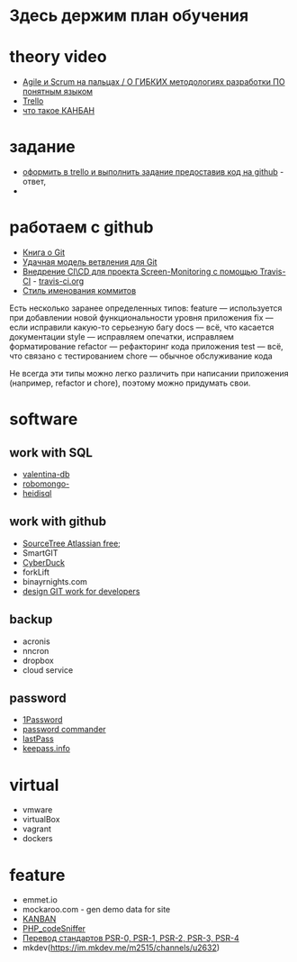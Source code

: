 # Здесь держим план обучения

# theory video
- [Agile и Scrum на пальцах / О ГИБКИХ методологиях разработки ПО понятным языком
](https://www.youtube.com/watch?v=cDvZaXzQezs)
- [Trello](https://trello.com/)
- [что такое КАНБАН](https://www.youtube.com/watch?v=1_Zti9v5ugA)

# задание
- [оформить в trello и выполнить задание предоставив код на github](https://docs.google.com/document/d/1rjAW_xZZyEuHhZmMKIn-4lOcnP3y_OuLBUwgWlNumTM/edit?usp=sharing) - ответ,
-

# работаем с github
- [Книга о Git](https://git-scm.com/book/ru/v2)
- [Удачная модель ветвления для Git](https://habr.com/ru/post/106912/)
- [Внедрение CI\CD для проекта Screen-Monitoring с помощью Travis-CI](https://blog.maddevs.io/%D0%B2%D0%BD%D0%B5%D0%B4%D1%80%D0%B5%D0%BD%D0%B8%D0%B5-ci-cd-%D0%B4%D0%BB%D1%8F-%D0%BF%D1%80%D0%BE%D0%B5%D0%BA%D1%82%D0%B0-screen-monitoring-%D1%81-%D0%BF%D0%BE%D0%BC%D0%BE%D1%89%D1%8C%D1%8E-http-travis-ci-org-14979e97bb91) - [travis-ci.org](https://travis-ci.org/)
- [Стиль именования коммитов](https://habr.com/ru/post/183646/)

Есть несколько заранее определенных типов:
feature — используется при добавлении новой функциональности уровня приложения
fix — если исправили какую-то серьезную багу
docs — всё, что касается документации
style — исправляем опечатки, исправляем форматирование
refactor — рефакторинг кода приложения
test — всё, что связано с тестированием
chore — обычное обслуживание кода

Не всегда эти типы можно легко различить при написании приложения (например, refactor и chore), поэтому можно придумать свои.

# software
## work with SQL
- [valentina-db](https://valentina-db.com/ru/get-free-valentina-studio)
- [robomongo-](https://robomongo.org/)
- [heidisql](https://www.heidisql.com/)

## work with github
- [SourceTree Atlassian free](sourcetreeapp.com);
- SmartGIT
- [CyberDuck](cyberduck.io)
- forkLift
- binayrnights.com
- [design GIT work for developers](https://sympli.io/)

## backup
- acronis
- nncron
- dropbox
- cloud service

## password
- [1Password](agilebits.com)
- [password commander](pascom.ru)
- [lastPass](lastpass.com)
- [keepass.info](keepass.info)

# virtual
- vmware
- virtualBox
- vagrant
- dockers

# feature
- emmet.io
- mockaroo.com - gen demo data for site
- [KANBAN](https://trello.com/)
- [PHP_codeSniffer](https://github.com/squizlabs/PHP_CodeSniffer)
- [Перевод стандартов PSR-0, PSR-1, PSR-2, PSR-3, PSR-4](https://svyatoslav.biz/misc/psr_translation/)
- mkdev(https://im.mkdev.me/m2515/channels/u2632)
